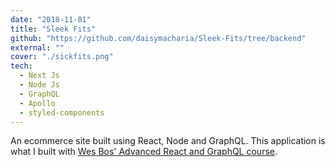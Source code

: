 ```yaml
---
date: "2018-11-01"
title: "Sleek Fits"
github: "https://github.com/daisymacharia/Sleek-Fits/tree/backend"
external: ""
cover: "./sickfits.png"
tech:
  - Next Js
  - Node Js
  - GraphQL
  - Apollo
  - styled-components
---
```


An ecommerce site built using React, Node and GraphQL.
This application is what I built with [Wes Bos' Advanced React and GraphQL course](https://advancedreact.com/).
